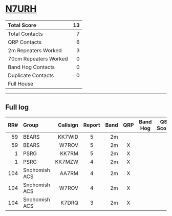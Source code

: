 # [N7URH](https://www.qrz.com/db/N7URH)

| Total Score           |   13 |
|:----------------------|-----:|
| Total Contacts        |    7 |
| QRP Contacts          |    6 |
| 2m Repeaters Worked   |    3 |
| 70cm Repeaters Worked |    0 |
| Band Hog Contacts     |    0 |
| Duplicate Contacts    |    0 |
| Full House            |      |

---

## Full log

|   RR# | Group         |   Callsign |  Report  |   Band |  QRP  |  Band Hog  |   QSO Score |
|------:|:--------------|-----------:|:--------:|-------:|:-----:|:----------:|------------:|
|    59 | BEARS         |     KK7WID |    5     |     2m |       |            |           1 |
|    59 | BEARS         |      W7ROV |    5     |     2m |   X   |            |           2 |
|     1 | PSRG          |      KK7RM |    5     |     2m |   X   |            |           2 |
|     1 | PSRG          |     KK7MZW |    4     |     2m |   X   |            |           2 |
|   104 | Snohomish ACS |      AA7RM |    4     |     2m |   X   |            |           2 |
|   104 | Snohomish ACS |      W7ROV |    4     |     2m |   X   |            |           2 |
|   104 | Snohomish ACS |      K7DRQ |    3     |     2m |   X   |            |           2 |